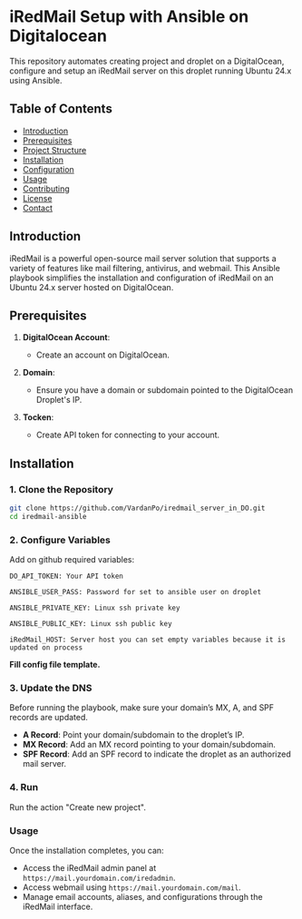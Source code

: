 # iRedMail Setup with Ansible on Digitalocean

This repository automates creating project and droplet on a DigitalOcean, configure and setup an iRedMail server on this droplet running Ubuntu 24.x using Ansible.

## Table of Contents

- [Introduction](#introduction)
- [Prerequisites](#prerequisites)
- [Project Structure](#project-structure)
- [Installation](#installation)
- [Configuration](#configuration)
- [Usage](#usage)
- [Contributing](#contributing)
- [License](#license)
- [Contact](#contact)

## Introduction

iRedMail is a powerful open-source mail server solution that supports a variety of features like mail filtering, antivirus, and webmail. This Ansible playbook simplifies the installation and configuration of iRedMail on an Ubuntu 24.x server hosted on DigitalOcean.

## Prerequisites

1. **DigitalOcean Account**:

   - Create an account on DigitalOcean.
2. **Domain**:

   - Ensure you have a domain or subdomain pointed to the DigitalOcean Droplet's IP.
3. **Tocken**:

   - Create API token for connecting to your account.

## Installation

### 1. Clone the Repository

```bash
git clone https://github.com/VardanPo/iredmail_server_in_DO.git
cd iredmail-ansible
```

### 2. Configure Variables

Add on github required variables:

    DO_API_TOKEN: Your API token

    ANSIBLE_USER_PASS: Password for set to ansible user on droplet

    ANSIBLE_PRIVATE_KEY: Linux ssh private key

    ANSIBLE_PUBLIC_KEY: Linux ssh public key

    iRedMail_HOST: Server host you can set empty variables because it is updated on process

**Fill config file template.**

### 3. Update the DNS

Before running the playbook, make sure your domain’s MX, A, and SPF records are updated.

- **A Record**: Point your domain/subdomain to the droplet’s IP.
- **MX Record**: Add an MX record pointing to your domain/subdomain.
- **SPF Record**: Add an SPF record to indicate the droplet as an authorized mail server.

### 4. Run

Run the action "Create new project".

### Usage

Once the installation completes, you can:

- Access the iRedMail admin panel at `https://mail.yourdomain.com/iredadmin`.
- Access webmail using `https://mail.yourdomain.com/mail`.
- Manage email accounts, aliases, and configurations through the iRedMail interface.
